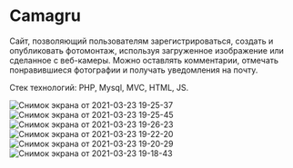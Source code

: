 # Camagru
Cайт, позволяющий пользователям зарегистрироваться, создать и опубликовать фотомонтаж, используя загруженное изображение или сделанное с веб-камеры. Можно оставлять комментарии, отмечать понравившиеся фотографии и получать уведомления на почту.

Стек технологий: PHP, Mysql, MVC, HTML, JS.

![Снимок экрана от 2021-03-23 19-25-37](https://user-images.githubusercontent.com/63505123/112181880-dae77f00-8c0d-11eb-8dd3-bfa81a64008a.png)
![Снимок экрана от 2021-03-23 19-25-45](https://user-images.githubusercontent.com/63505123/112181908-e0dd6000-8c0d-11eb-8fdc-c3065e936b92.png)
![Снимок экрана от 2021-03-23 19-26-23](https://user-images.githubusercontent.com/63505123/112181919-e5097d80-8c0d-11eb-9940-12602ae74fab.png)
![Снимок экрана от 2021-03-23 19-22-20](https://user-images.githubusercontent.com/63505123/112181959-ee92e580-8c0d-11eb-90c6-25869e0f65b4.png)
![Снимок экрана от 2021-03-23 19-20-29](https://user-images.githubusercontent.com/63505123/112182012-f94d7a80-8c0d-11eb-9625-ee7889107222.png)
![Снимок экрана от 2021-03-23 19-18-43](https://user-images.githubusercontent.com/63505123/112181991-f5b9f380-8c0d-11eb-82f2-6c096b0d6a7f.png)


